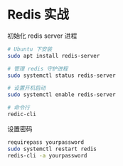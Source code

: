 # Redis 实战

初始化 redis server 进程

```bash
# Ubuntu 下安装
sudo apt install redis-server

# 管理 redis 守护进程
sudo systemctl status redis-server

# 设置开机启动
sudo systemctl enable redis-server

# 命令行
redic-cli
```

设置密码

```bash
requirepass yourpassword
sudo systemctl restart redis
redis-cli -a yourpassword
```